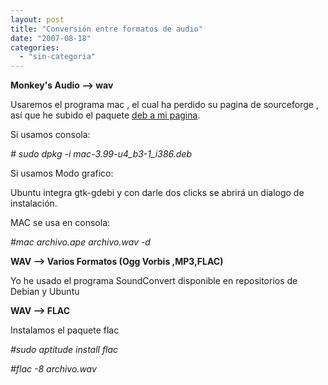 ```yaml
---
layout: post
title: "Conversión entre formatos de audio"
date: "2007-08-18"
categories: 
  - "sin-categoria"
---
```


**Monkey's Audio --> wav**

Usaremos el programa mac , el cual ha perdido su pagina de sourceforge , así que he subido el paquete [deb a mi pagina](https://sicotico.googlepages.com/mac-3.99-u4_b3-1_i386.deb).

Si usamos consola:

_\# sudo dpkg -i mac-3.99-u4\_b3-1\_i386.deb_

Si usamos Modo grafico:

Ubuntu integra gtk-gdebi y con darle dos clicks se abrirá un dialogo de instalación.

MAC se usa en consola:

_#mac archivo.ape archivo.wav -d_

**WAV --> Varios Formatos (Ogg Vorbis ,MP3,FLAC)**

Yo he usado el programa SoundConvert disponible en repositorios de Debian y Ubuntu

**WAV --> FLAC**

Instalamos el paquete flac

_#sudo aptitude install flac_ 

_#flac -8 archivo.wav_
